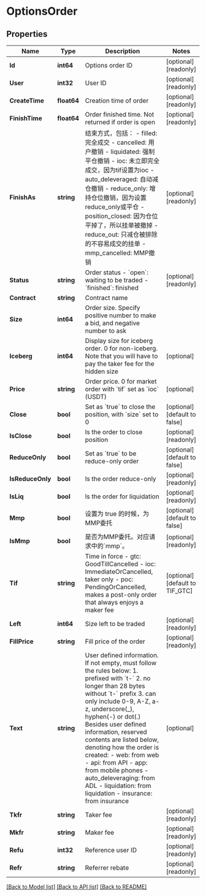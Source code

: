 # OptionsOrder

## Properties

Name | Type | Description | Notes
------------ | ------------- | ------------- | -------------
**Id** | **int64** | Options order ID | [optional] [readonly] 
**User** | **int32** | User ID | [optional] [readonly] 
**CreateTime** | **float64** | Creation time of order | [optional] [readonly] 
**FinishTime** | **float64** | Order finished time. Not returned if order is open | [optional] [readonly] 
**FinishAs** | **string** | 结束方式，包括：  - filled: 完全成交 - cancelled: 用户撤销 - liquidated: 强制平仓撤销 - ioc: 未立即完全成交，因为tif设置为ioc - auto_deleveraged: 自动减仓撤销 - reduce_only: 增持仓位撤销，因为设置reduce_only或平仓 - position_closed: 因为仓位平掉了，所以挂单被撤掉 - reduce_out: 只减仓被排除的不容易成交的挂单 - mmp_cancelled: MMP撤销 | [optional] [readonly] 
**Status** | **string** | Order status  - &#x60;open&#x60;: waiting to be traded - &#x60;finished&#x60;: finished | [optional] [readonly] 
**Contract** | **string** | Contract name | 
**Size** | **int64** | Order size. Specify positive number to make a bid, and negative number to ask | 
**Iceberg** | **int64** | Display size for iceberg order. 0 for non-iceberg. Note that you will have to pay the taker fee for the hidden size | [optional] 
**Price** | **string** | Order price. 0 for market order with &#x60;tif&#x60; set as &#x60;ioc&#x60; (USDT) | [optional] 
**Close** | **bool** | Set as &#x60;true&#x60; to close the position, with &#x60;size&#x60; set to 0 | [optional] [default to false]
**IsClose** | **bool** | Is the order to close position | [optional] [readonly] 
**ReduceOnly** | **bool** | Set as &#x60;true&#x60; to be reduce-only order | [optional] [default to false]
**IsReduceOnly** | **bool** | Is the order reduce-only | [optional] [readonly] 
**IsLiq** | **bool** | Is the order for liquidation | [optional] [readonly] 
**Mmp** | **bool** | 设置为 true 的时候，为MMP委托 | [optional] [default to false]
**IsMmp** | **bool** | 是否为MMP委托。对应请求中的&#x60;mmp&#x60;。 | [optional] [readonly] 
**Tif** | **string** | Time in force  - gtc: GoodTillCancelled - ioc: ImmediateOrCancelled, taker only - poc: PendingOrCancelled, makes a post-only order that always enjoys a maker fee | [optional] [default to TIF_GTC]
**Left** | **int64** | Size left to be traded | [optional] [readonly] 
**FillPrice** | **string** | Fill price of the order | [optional] [readonly] 
**Text** | **string** | User defined information. If not empty, must follow the rules below:  1. prefixed with &#x60;t-&#x60; 2. no longer than 28 bytes without &#x60;t-&#x60; prefix 3. can only include 0-9, A-Z, a-z, underscore(_), hyphen(-) or dot(.) Besides user defined information, reserved contents are listed below, denoting how the order is created:  - web: from web - api: from API - app: from mobile phones - auto_deleveraging: from ADL - liquidation: from liquidation - insurance: from insurance  | [optional] 
**Tkfr** | **string** | Taker fee | [optional] [readonly] 
**Mkfr** | **string** | Maker fee | [optional] [readonly] 
**Refu** | **int32** | Reference user ID | [optional] [readonly] 
**Refr** | **string** | Referrer rebate | [optional] [readonly] 

[[Back to Model list]](../README.md#documentation-for-models) [[Back to API list]](../README.md#documentation-for-api-endpoints) [[Back to README]](../README.md)


